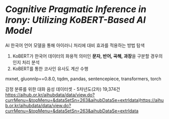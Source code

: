 # *Cognitive Pragmatic Inference in Irony: Utilizing KoBERT-Based AI Model*
AI 한국어 언어 모델을 통해 아이러니 처리에 대비 효과를 적용하는 방법 탐색

1) KoBERT가 한국어 데이터의 화용적 의미인 **문자, 반어, 곡해, 과장**을 구분할 경우의 인지 처리 분석
2) KoBERT를 통한 코사인 유사도 계산 수행



mxnet,
gluonnlp==0.8.0,
tqdm, pandas,
sentencepiece,
transformers,
torch

감정 분류를 위한 대화 음성 데이터셋 - 5차년도(2차) 19,374건
https://aihub.or.kr/aihubdata/data/view.do?currMenu=&topMenu=&dataSetSn=263&aihubDataSe=extrldata)https://aihub.or.kr/aihubdata/data/view.do?currMenu=&topMenu=&dataSetSn=263&aihubDataSe=extrldata
